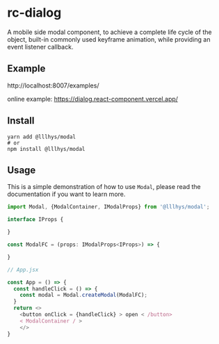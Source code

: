 # rc-dialog

A mobile side modal component, to achieve a complete life cycle of the object, built-in commonly used keyframe animation, while providing an event listener callback.

## Example

http://localhost:8007/examples/

online example: https://dialog.react-component.vercel.app/

## Install

```shell
yarn add @lllhys/modal
# or
npm install @lllhys/modal
```

## Usage

This is a simple demonstration of how to use `Modal`, please read the documentation if you want to learn more.

```ts
import Modal, {ModalContainer, IModalProps} from '@lllhys/modal';

interface IProps {

}

const ModalFC = (props: IModalProps<IProps>) => {

}

// App.jsx

const App = () => {
  const handleClick = () => {
    const modal = Modal.createModal(ModalFC);
  }
  return <>
    <button onClick = {handleClick} > open < /button>
    < ModalContainer / >
    </>
}


```
